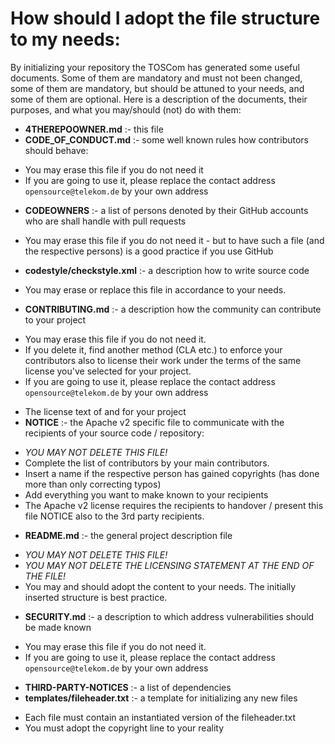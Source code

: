 # How should I adopt the file structure to my needs:

By initializing your repository the TOSCom has generated some useful documents. Some of them are mandatory and must not been changed, some of them are mandatory, but should be attuned to your needs, and some of them are optional. Here is a description of the documents, their purposes, and what you may/should (not) do with them:

* **4THEREPOOWNER.md** :- this file
* **CODE_OF_CONDUCT.md** :- some well known rules how contributors should behave:
- You may erase this file if you do not need it
- If you are going to use it, please replace the contact address ``opensource@telekom.de`` by your own address
* **CODEOWNERS** :- a list of persons denoted by their GitHub accounts who are shall handle with pull requests
- You may erase this file if you do not need it - but to have such a file (and the respective persons) is a good practice if you use GitHub
* **codestyle/checkstyle.xml** :- a description how to write source code
- You may erase or replace this file in accordance to your needs.
* **CONTRIBUTING.md** :- a description how the community can contribute to your project
- You may erase this file if you do not need it.
- If you delete it, find another method (CLA etc.) to enforce your contributors also to license their work under the terms of the same license you've selected for your project.
- If you are going to use it, please replace the contact address ``opensource@telekom.de`` by your own address
* The license text of and for your project
* **NOTICE** :- the Apache v2 specific file to communicate with the recipients of your source code / repository:
- _YOU MAY NOT DELETE THIS FILE!_
- Complete the list of contributors by your main contributors.
- Insert a name if the respective person has gained copyrights (has done more than only correcting typos)
- Add everything you want to make known to your recipients
- The Apache v2 license requires the recipients to handover / present this file NOTICE also to the 3rd party recipients.
* **README.md** :- the general project description file
-  _YOU MAY NOT DELETE THIS FILE!_
- _YOU MAY NOT DELETE THE LICENSING STATEMENT AT THE END OF THE FILE!_
- You may and should adopt the content to your needs. The initially inserted structure is best practice.
* **SECURITY.md** :- a description to which address vulnerabilities should be made known
- You may erase this file if you do not need it.
- If you are going to use it, please replace the contact address ``opensource@telekom.de`` by your own address
* **THIRD-PARTY-NOTICES** :- a list of dependencies
* **templates/fileheader.txt** :- a template for initializing any new files
- Each file must contain an instantiated version of the fileheader.txt
- You must adopt the copyright line to your reality
